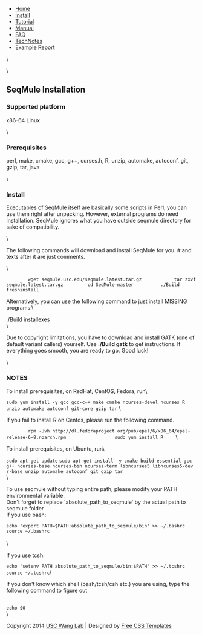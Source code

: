 -   [Home](../home.html)
-   [Install](installation.html)
-   [Tutorial](tutorial.html)
-   [Manual](manual.html)
-   [FAQ](faq.html)
-   [TechNotes](technotes.html)
-   [Example Report](example_report/summary.html)

\

\

SeqMule Installation
--------------------

### Supported platform

x86-64 Linux

\

### Prerequisites

perl, make, cmake, gcc, g++, curses.h, R, unzip, automake, autoconf, git,
gzip, tar, java

\

### Install

Executables of SeqMule itself are basically some scripts in Perl, you
can use them right after unpacking. However, external programs do need
installation. SeqMule ignores what you have outside seqmule directory
for sake of compatibility.

\

The following commands will download and install SeqMule for you. \# and
texts after it are just comments.

\

`         wget seqmule.usc.edu/seqmule.latest.tar.gz            tar zxvf seqmule.latest.tar.gz         cd SeqMule-master          ./Build freshinstall              `

Alternatively, you can use the following command to just install MISSING
programs:\

./Build installexes\
 \

Due to copyright limitations, you have to download and install GATK (one
of default variant callers) yourself. Use **./Build gatk** to get
instructions. If everything goes smooth, you are ready to go. Good luck!

\

### NOTES

To install prerequisites, on RedHat, CentOS, Fedora, run\

`sudo yum install -y gcc gcc-c++ make cmake ncurses-devel ncurses R unzip automake autoconf git-core gzip tar`
\

If you fail to install R on Centos, please run the following command.

`         rpm -Uvh http://dl.fedoraproject.org/pub/epel/6/x86_64/epel-release-6-8.noarch.rpm                  sudo yum install R     `
\

To install prerequisites, on Ubuntu, run\

`sudo apt-get update`
`sudo apt-get install -y cmake build-essential gcc g++ ncurses-base ncurses-bin ncurses-term libncurses5 libncurses5-dev r-base unzip automake autoconf git gzip tar`
\
 \

To use seqmule without typing entire path, please modify your PATH
environmental variable. \
Don't forget to replace 'absolute\_path\_to\_seqmule' by the actual path
to seqmule folder \
If you use bash:

`echo 'export PATH=$PATH:absolute_path_to_seqmule/bin' >> ~/.bashrc`\
 `source ~/.bashrc`\
 \
 \

If you use tcsh:

`echo 'setenv PATH absolute_path_to_seqmule/bin:$PATH' >> ~/.tcshrc`\
 `source ~/.tcshrc`\

If you don't know which shell (bash/tcsh/csh etc.) you are using, type
the following command to figure out

\
 `echo $0` \
 \

Copyright 2014 [USC Wang Lab](http://genomics.usc.edu) | Designed by
[Free CSS Templates](http://www.templatemo.com)

